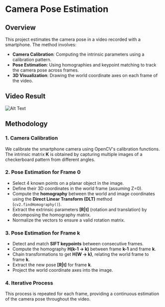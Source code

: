 # Camera Pose Estimation

## Overview

This project estimates the camera pose in a video recorded with a smartphone. The method involves:
- **Camera Calibration**: Computing the intrinsic parameters using a calibration pattern.
- **Pose Estimation**: Using homographies and keypoint matching to track the camera pose across frames.
- **3D Visualization**: Drawing the world coordinate axes on each frame of the video.

## Video Result

![Alt Text](https://github.com/rgaignoux/HomographyCameraPose/blob/main/result.gif)

## Methodology

### 1. Camera Calibration
We calibrate the smartphone camera using OpenCV's calibration functions. The intrinsic matrix **K** is obtained by capturing multiple images of a checkerboard pattern from different angles.

### 2. Pose Estimation for Frame 0
- Select 4 known points on a planar object in the image.
- Define their 3D coordinates in the world frame (assuming Z=0).
- Compute the **homography** between the world and image coordinates using the **Direct Linear Transform (DLT)** method (`cv2.findHomography()`).
- Extract the extrinsic parameters **[R|t]** (rotation and translation) by decomposing the homography matrix.
- Normalize the vectors to ensure a valid rotation matrix.

### 3. Pose Estimation for Frame k
- Detect and match **SIFT keypoints** between consecutive frames.
- Compute the homography **H(k-1 → k)** between frame **k-1** and frame **k**.
- Chain transformations to get **H(W → k)**, relating the world frame to frame **k**.
- Extract the new pose **[R|t]** for frame **k**.
- Project the world coordinate axes into the image.

### 4. Iterative Process
This process is repeated for each frame, providing a continuous estimation of the camera pose throughout the video.
